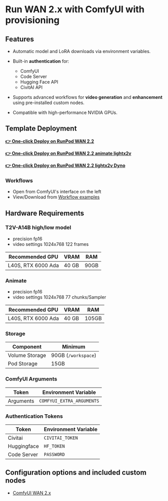 # Run WAN 2.x with ComfyUI with provisioning

## Features

- Automatic model and LoRA downloads via environment variables.
- Built-in **authentication** for:
  - ComfyUI
  - Code Server
  - Hugging Face API
  - CivitAI API

- Supports advanced workflows for **video generation** and **enhancement** using pre-installed custom nodes.
- Compatible with high-performance NVIDIA GPUs.

## Template Deployment

[**👉 One-click Deploy on RunPod WAN 2.2**](https://console.runpod.io/deploy?template=qvozvvb1xd&ref=se4tkc5o)

[**👉 One-click Deploy on RunPod WAN 2.2 animate lightx2v**](https://console.runpod.io/deploy?template=tp7gj0khyo&ref=se4tkc5o)

[**👉 One-click Deploy on RunPod WAN 2.2 lightx2v Dyno**](https://console.runpod.io/deploy?template=hcgfvldif0&ref=se4tkc5o)

### Workflows

- Open from ComfyUI's interface on the left
- View/Download from [Workflow examples](https://awesome-comfyui.rozenlaan.site/ComfyUI_workflows/)

## Hardware Requirements

### T2V-A14B high/low model 

- precision fp16
- video settings 1024x768 122 frames

| Recommended GPU          | VRAM  | RAM   |
|--------------------------|-------|-------|
| L40S, RTX 6000 Ada       | 40 GB | 90GB  | 

### Animate

- precision fp16
- video settings 1024x768 77 chunks/Sampler

| Recommended GPU          | VRAM  | RAM   |
|--------------------------|-------|-------|
| L40S, RTX 6000 Ada       | 40 GB | 105GB | 

### Storage

| Component        | Minimum                  |
|------------------|--------------------------|
| Volume Storage   | 90GB (`/workspace`)      |
| Pod Storage      | 15GB                     |

### **ComfyUI Arguments**  

| Token        | Environment Variable     |
|--------------|--------------------------|
| Arguments    | `COMFYUI_EXTRA_ARGUMENTS`|

### **Authentication Tokens**  

| Token        | Environment Variable |
|--------------|----------------------|
| Civitai      | `CIVITAI_TOKEN`      |
| Huggingface  | `HF_TOKEN`           |
| Code Server  | `PASSWORD`           |

## Configuration options and included custom nodes

- [ComfyUI WAN 2.x](https://awesome-comfyui.rozenlaan.site/ComfyUI_WAN/)


 